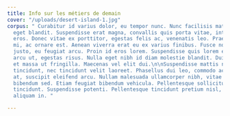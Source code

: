 ```yaml
---
title: Info sur les métiers de demain
cover: "/uploads/desert-island-1.jpg"
corpus: " Curabitur id varius dolor, eu tempor nunc. Nunc facilisis mattis libero
  eget blandit. Suspendisse erat magna, convallis quis porta vitae, interdum sollicitudin
  eros. Donec vitae ex porttitor, egestas felis ac, venenatis leo. Praesent vel pellentesque
  mi, ac ornare est. Aenean viverra erat eu ex varius finibus. Fusce non vestibulum
  justo, eu feugiat arcu. Proin id eros lorem. Suspendisse quis lorem elementum, pellentesque
  arcu ut, egestas risus. Nulla eget nibh id diam molestie blandit. Duis sagittis
  et massa ut fringilla. Maecenas vel elit dui.\n\nSuspendisse mattis nisl at nisl
  tincidunt, nec tincidunt velit laoreet. Phasellus dui leo, commodo accumsan enim
  at, suscipit eleifend arcu. Nullam malesuada ullamcorper nibh, vitae cursus eros
  bibendum sed. Etiam feugiat bibendum vehicula. Pellentesque sollicitudin mi et pretium
  tincidunt. Suspendisse potenti. Pellentesque tincidunt pretium nisl, a viverra turpis
  aliquam in. "

---
```

